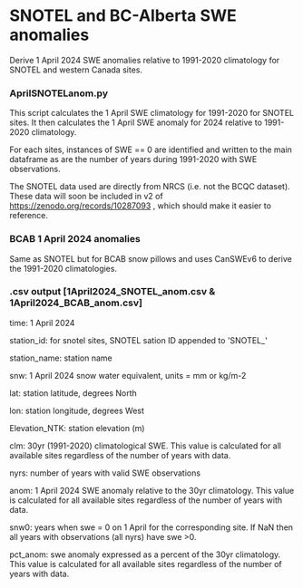 # SNOTEL and BC-Alberta SWE anomalies
Derive 1 April 2024 SWE anomalies relative to 1991-2020 climatology for SNOTEL and western Canada sites.

### AprilSNOTELanom.py
This script calculates the 1 April SWE climatology for 1991-2020 for SNOTEL sites. It then calculates the 1 April SWE anomaly for 2024 relative to 1991-2020 climatology.

For each sites, instances of SWE == 0 are identified and written to the main dataframe as are the number of years during 1991-2020 with SWE observations.

The SNOTEL data used are directly from NRCS (i.e. not the BCQC dataset). These data will soon be included in v2 of https://zenodo.org/records/10287093 , which should make it easier to reference.

### BCAB 1 April 2024 anomalies

Same as SNOTEL but for BCAB snow pillows and uses CanSWEv6 to derive the 1991-2020 climatologies.

### .csv output [1April2024_SNOTEL_anom.csv & 1April2024_BCAB_anom.csv]

time: 1 April 2024

station_id: for snotel sites, SNOTEL sation ID appended to 'SNOTEL_'

station_name: station name

snw: 1 April 2024 snow water equivalent, units = mm or kg/m-2

lat: station latitude, degrees North

lon: station longitude, degrees West

Elevation_NTK: station elevation (m)

clm: 30yr (1991-2020) climatological SWE. This value is calculated for all available sites regardless of the number of years with data.

nyrs: number of years with valid SWE observations

anom: 1 April 2024 SWE anomaly relative to the 30yr climatology. This value is calculated for all available sites regardless of the number of years with data.

snw0: years when swe = 0 on 1 April for the corresponding site. If NaN then all years with observations (all nyrs) have swe >0.

pct_anom: swe anomaly expressed as a percent of the 30yr climatology. This value is calculated for all available sites regardless of the number of years with data.
